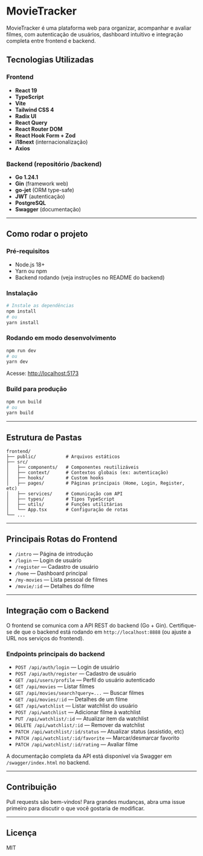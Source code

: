 # MovieTracker

MovieTracker é uma plataforma web para organizar, acompanhar e avaliar filmes, com autenticação de usuários, dashboard intuitivo e integração completa entre frontend e backend.

## Tecnologias Utilizadas

### Frontend
- **React 19**
- **TypeScript**
- **Vite**
- **Tailwind CSS 4**
- **Radix UI**
- **React Query**
- **React Router DOM**
- **React Hook Form + Zod**
- **i18next** (internacionalização)
- **Axios**

### Backend (repositório /backend)
- **Go 1.24.1**
- **Gin** (framework web)
- **go-jet** (ORM type-safe)
- **JWT** (autenticação)
- **PostgreSQL**
- **Swagger** (documentação)

---

## Como rodar o projeto

### Pré-requisitos
- Node.js 18+
- Yarn ou npm
- Backend rodando (veja instruções no README do backend)

### Instalação

```bash
# Instale as dependências
npm install
# ou
yarn install
```

### Rodando em modo desenvolvimento

```bash
npm run dev
# ou
yarn dev
```

Acesse: [http://localhost:5173](http://localhost:5173)

### Build para produção

```bash
npm run build
# ou
yarn build
```

---

## Estrutura de Pastas

```
frontend/
├── public/           # Arquivos estáticos
├── src/
│   ├── components/   # Componentes reutilizáveis
│   ├── context/      # Contextos globais (ex: autenticação)
│   ├── hooks/        # Custom hooks
│   ├── pages/        # Páginas principais (Home, Login, Register, etc)
│   ├── services/     # Comunicação com API
│   ├── types/        # Tipos TypeScript
│   ├── utils/        # Funções utilitárias
│   └── App.tsx       # Configuração de rotas
└── ...
```

---

## Principais Rotas do Frontend
- `/intro` — Página de introdução
- `/login` — Login de usuário
- `/register` — Cadastro de usuário
- `/home` — Dashboard principal
- `/my-movies` — Lista pessoal de filmes
- `/movie/:id` — Detalhes do filme

---

## Integração com o Backend
O frontend se comunica com a API REST do backend (Go + Gin). Certifique-se de que o backend está rodando em `http://localhost:8888` (ou ajuste a URL nos serviços do frontend).

### Endpoints principais do backend
- `POST /api/auth/login` — Login de usuário
- `POST /api/auth/register` — Cadastro de usuário
- `GET /api/users/profile` — Perfil do usuário autenticado
- `GET /api/movies` — Listar filmes
- `GET /api/movies/search?query=...` — Buscar filmes
- `GET /api/movies/:id` — Detalhes de um filme
- `GET /api/watchlist` — Listar watchlist do usuário
- `POST /api/watchlist` — Adicionar filme à watchlist
- `PUT /api/watchlist/:id` — Atualizar item da watchlist
- `DELETE /api/watchlist/:id` — Remover da watchlist
- `PATCH /api/watchlist/:id/status` — Atualizar status (assistido, etc)
- `PATCH /api/watchlist/:id/favorite` — Marcar/desmarcar favorito
- `PATCH /api/watchlist/:id/rating` — Avaliar filme

A documentação completa da API está disponível via Swagger em `/swagger/index.html` no backend.

---

## Contribuição
Pull requests são bem-vindos! Para grandes mudanças, abra uma issue primeiro para discutir o que você gostaria de modificar.

---

## Licença
MIT
